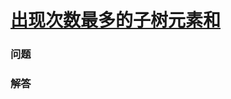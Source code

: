 # [出现次数最多的子树元素和](https://leetcode-cn.com/problems/most-frequent-subtree-sum)

### 问题

### 解答

```

```

